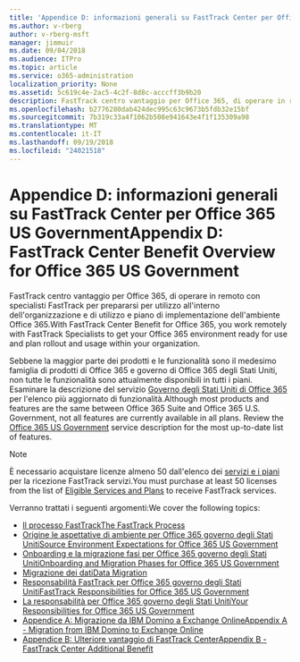 ```yaml
---
title: 'Appendice D: informazioni generali su FastTrack Center per Office 365 US Government'
ms.author: v-rberg
author: v-rberg-msft
manager: jimmuir
ms.date: 09/04/2018
ms.audience: ITPro
ms.topic: article
ms.service: o365-administration
localization_priority: None
ms.assetid: 5c619c4e-2ac5-4c2f-8d8c-acccff3b9b20
description: FastTrack centro vantaggio per Office 365, di operare in remoto con specialisti FastTrack per prepararsi per utilizzo all'interno dell'organizzazione e di utilizzo e piano di implementazione dell'ambiente Office 365.
ms.openlocfilehash: b2776280dab424dec995c63c9673b5fdb32e15bf
ms.sourcegitcommit: 7b319c33a4f1062b508e941643e4f1f135309a98
ms.translationtype: MT
ms.contentlocale: it-IT
ms.lasthandoff: 09/19/2018
ms.locfileid: "24021518"
---
```

# <a name="appendix-d-fasttrack-center-benefit-overview-for-office-365-us-government"></a><span data-ttu-id="b38fb-103">Appendice D: informazioni generali su FastTrack Center per Office 365 US Government</span><span class="sxs-lookup"><span data-stu-id="b38fb-103">Appendix D: FastTrack Center Benefit Overview for Office 365 US Government</span></span>

<span data-ttu-id="b38fb-104">FastTrack centro vantaggio per Office 365, di operare in remoto con specialisti FastTrack per prepararsi per utilizzo all'interno dell'organizzazione e di utilizzo e piano di implementazione dell'ambiente Office 365.</span><span class="sxs-lookup"><span data-stu-id="b38fb-104">With FastTrack Center Benefit for Office 365, you work remotely with FastTrack Specialists to get your Office 365 environment ready for use and plan rollout and usage within your organization.</span></span> 
  
<span data-ttu-id="b38fb-p101">Sebbene la maggior parte dei prodotti e le funzionalità sono il medesimo famiglia di prodotti di Office 365 e governo di Office 365 degli Stati Uniti, non tutte le funzionalità sono attualmente disponibili in tutti i piani. Esaminare la descrizione del servizio [Governo degli Stati Uniti di Office 365](https://aka.ms/aboutgovcloud) per l'elenco più aggiornato di funzionalità.</span><span class="sxs-lookup"><span data-stu-id="b38fb-p101">Although most products and features are the same between Office 365 Suite and Office 365 U.S. Government, not all features are currently available in all plans. Review the [Office 365 US Government](https://aka.ms/aboutgovcloud) service description for the most up-to-date list of features.</span></span>

> [!NOTE]
><span data-ttu-id="b38fb-107">È necessario acquistare licenze almeno 50 dall'elenco dei [servizi e i piani](eligible-services-and-plans.md) per la ricezione FastTrack servizi.</span><span class="sxs-lookup"><span data-stu-id="b38fb-107">You must purchase at least 50 licenses from the list of [Eligible Services and Plans](eligible-services-and-plans.md) to receive FastTrack services.</span></span>  

<span data-ttu-id="b38fb-108">Verranno trattati i seguenti argomenti:</span><span class="sxs-lookup"><span data-stu-id="b38fb-108">We cover the following topics:</span></span>
- [<span data-ttu-id="b38fb-109">Il processo FastTrack</span><span class="sxs-lookup"><span data-stu-id="b38fb-109">The FastTrack Process</span></span>](fasttrack-process.md) 
- [<span data-ttu-id="b38fb-110">Origine le aspettative di ambiente per Office 365 governo degli Stati Uniti</span><span class="sxs-lookup"><span data-stu-id="b38fb-110">Source Environment Expectations for Office 365 US Government</span></span>](US-Gov-appendix-source-environment-expectations.md)   
- [<span data-ttu-id="b38fb-111">Onboarding e la migrazione fasi per Office 365 governo degli Stati Uniti</span><span class="sxs-lookup"><span data-stu-id="b38fb-111">Onboarding and Migration Phases for Office 365 US Government</span></span>](US-Gov-appendix-onboarding-and-migration.md)
- [<span data-ttu-id="b38fb-112">Migrazione dei dati</span><span class="sxs-lookup"><span data-stu-id="b38fb-112">Data Migration</span></span>](data-migration.md)    
- [<span data-ttu-id="b38fb-113">Responsabilità FastTrack per Office 365 governo degli Stati Uniti</span><span class="sxs-lookup"><span data-stu-id="b38fb-113">FastTrack Responsibilities for Office 365 US Government</span></span>](US-Gov-appendix-fasttrack-responsibilities.md)   
- [<span data-ttu-id="b38fb-114">La responsabilità per Office 365 governo degli Stati Uniti</span><span class="sxs-lookup"><span data-stu-id="b38fb-114">Your Responsibilities for Office 365 US Government</span></span>](US-Gov-appendix-your-responsibilities.md) 
- [<span data-ttu-id="b38fb-115">Appendice A: Migrazione da IBM Domino a Exchange Online</span><span class="sxs-lookup"><span data-stu-id="b38fb-115">Appendix A - Migration from IBM Domino to Exchange Online</span></span>](from-ibm-domino-to-exchange-online.md)   
- [<span data-ttu-id="b38fb-116">Appendice B: Ulteriore vantaggio di FastTrack Center</span><span class="sxs-lookup"><span data-stu-id="b38fb-116">Appendix B - FastTrack Center Additional Benefit</span></span>](fasttrack-additional-benefits.md)


